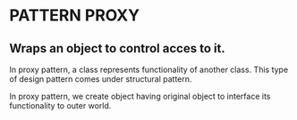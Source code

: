 # PATTERN PROXY

## Wraps an object to control acces to it.

In proxy pattern, a class represents functionality of another class. This type of design pattern comes under structural pattern.

In proxy pattern, we create object having original object to interface its functionality to outer world.